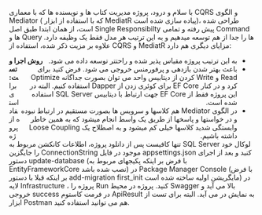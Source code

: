با سلام و درود،
پروژه مدیریت کتاب ها و نویسنده ها که با معماری CQRS و الگوی Mediator ( که با استفاده از ابزار MediatR پیاده سازی شده است)، طراحی شده است، از همان ابتدا طبق اصل Single Responsibilty پیش رفته و تمامی Command ها و Query ها را جدا از هم توسعه میدهیم و به این ترتیب هر مدل فقط یک وظیفه دارد.
علاوه بر مزیت ذکر شده، استفاده از CQRS و MediatR مزایای دیگری هم دارد:
<ul dir="rtl" style="text-align:right;">
<li dir="rtl" style="float:right;">
  به این ترتیب پروژه مقیاس پذیر شده و راحتتر توسعه داده می شود.
</li>
<li dir="rtl" style="float:right;">
  باعث بهتر شدن بازدهی و پرفورمنس خروجی می شود. فرض کنید برای Read و Write کردن از دیتابیس واحد می توان بصورت جداگانه Optimize کرد و در کنار EF Core برای کوئری زدن از Dapper استفاده کنیم. البته در این پروژه فقط از EF Core جهت ارتباط با دیتابیس SQL Server استفاده شده است.
</li>
<li dir="rtl" style="float:right;">
  در الگوی Mediator هم کلاسها و سرویس ها بصورت مستقیم در ارتباط نبوده و در خواستها و پاسخها از طریق یک واسط انجام میشود که به همین خاطر وابستگی شدید کلاسها خیلی کم میشود و به اصطلاح یک Loose Coupling داشته باشیم.
</li>
</ul>

<b>روش اجرا و تست:</b>
برای استفاده از پروژه تنها کافیست پس از دانلود پروژه، اطلاعات کانکشن مربوط به SQL Server لوکال خود را جایگزین ConnectionString موجود در فایل appsettings.json کنید و بعد از اجرای دستور update-database (با فرض بر اینکه پکیجهای مربوط به EntityFrameworkCore نصب شده باشد) در Package Manager Console (با فرض بر اینکه قبلا با دستور add-migration first_init مایگریشن اولیه ساخته شده است) در لایه Infrastructure ، پروژه را Run کنید. پروژه در محیط Swagger بالا می آید و خروجی success در فرمت کاستوم ApiResult به نمایش در می آید. البته برای تست از ابزار Postman هم می توانید استفاده کنید.
